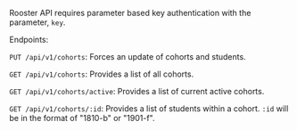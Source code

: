 Rooster API requires parameter based key authentication with the parameter,
`key`.

Endpoints:

`PUT /api/v1/cohorts`: Forces an update of cohorts and students.

`GET /api/v1/cohorts`: Provides a list of all cohorts.

`GET /api/v1/cohorts/active`: Provides a list of current active cohorts.

`GET /api/v1/cohorts/:id`: Provides a list of students within a cohort. `:id`
will be in the format of "1810-b" or "1901-f".

